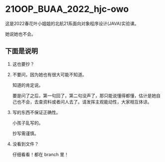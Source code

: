 # 21OOP_BUAA_2022_hjc-owo

这是2022春花叶小姐姐的北航21系面向对象程序设计(JAVA)实验课。

她说她也不会。



## 下面是说明

1. 这也要抄？

2. 不要问，因为她也有很大可能不知道。

   知道的肯定说。

   要是问了之后，第一句回了，第二句没声了，那只能说懂得都懂，估计是她自己也不会，去查资料或者问人去了。请发挥主观能动性，大家相互体谅。

3. 写的东西不保证正确性。

   小孩子乱写的。

   抄写需谨慎。

4. 没看到文件？

   仔细看看！都在 branch 里！